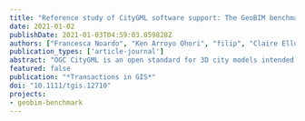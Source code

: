 ```yaml
---
title: "Reference study of CityGML software support: The GeoBIM benchmark 2019---Part II"
date: 2021-01-02
publishDate: 2021-01-03T04:59:03.059828Z
authors: ["Francesca Noardo", "Ken Arroyo Ohori", "filip", "Claire Ellul", "Lars Harrie", "Thomas Krijnen", "Helen Eriksson", "Jordi van Liempt", "Maria Pla", "Antonio Ruiz", "Dean Hintz", "Nina Krueger", "Cristina Leoni", "Leire Leoz", "Diana Moraru", "Stelios Vitalis", "Philipp Willkomm", "Jantien Stoter"]
publication_types: ['article-journal']
abstract: "OGC CityGML is an open standard for 3D city models intended to foster interoperability and support various applications. However, through our practical experience and discussions with practitioners, we have noticed several problems related to the implementation of the standard and the use of standardized data. Nevertheless, a systematic investigation of these issues has never been carried out, and there is thus insufficient evidence for tackling the problems. The GeoBIM benchmark project is aimed at finding such evidence by involving external volunteers, reporting on various aspects of the behavior of tools (geometry, semantics, georeferencing, functionalities), analyzed and described in this article. This study explicitly pointed out the critical points embedded in the format as an evidence base for future development. A companion article (Part I) describes the results of the benchmark related to IFC, the counterpart of CityGML within building information modeling."
featured: false
publication: "*Transactions in GIS*"
doi: "10.1111/tgis.12710"
projects:
- geobim-benchmark
---
```


